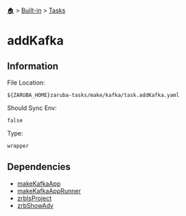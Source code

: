<!--startTocHeader-->
[🏠](../../README.md) > [Built-in](../README.md) > [Tasks](README.md)
# addKafka
<!--endTocHeader-->


## Information

File Location:

    ${ZARUBA_HOME}zaruba-tasks/make/kafka/task.addKafka.yaml

Should Sync Env:

    false

Type:

    wrapper


## Dependencies

- [makeKafkaApp](make-kafka-app.md)
- [makeKafkaAppRunner](make-kafka-app-runner.md)
- [zrbIsProject](zrb-is-project.md)
- [zrbShowAdv](zrb-show-adv.md)



<!--startTocSubtopic-->
<!--endTocSubtopic-->
